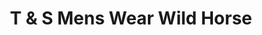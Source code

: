 ---
title: "T & S Mens Wear Wild Horse"
url: /trenton/t-and-s-mens-wear-wild-horse/
shop: clothes
---